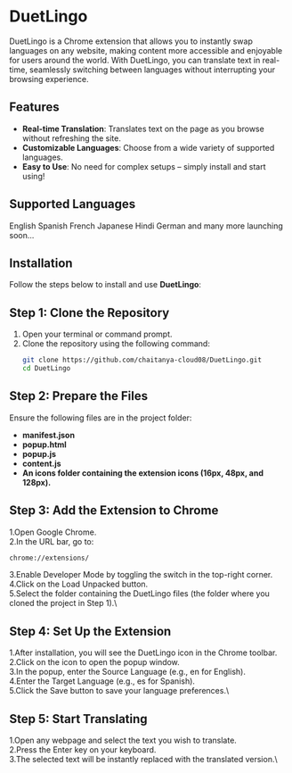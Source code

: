 # DuetLingo
DuetLingo is a Chrome extension that allows you to instantly swap languages on any website, making content more accessible and enjoyable for users around the world. With DuetLingo, you can translate text in real-time, seamlessly switching between languages without interrupting your browsing experience.

## Features
- **Real-time Translation**: Translates text on the page as you browse without refreshing the site.
- **Customizable Languages**: Choose from a wide variety of supported languages.
- **Easy to Use**: No need for complex setups – simply install and start using!

## Supported Languages
English
Spanish
French
Japanese
Hindi
German
and many more launching soon...

## Installation 
Follow the steps below to install and use **DuetLingo**:

## Step 1: Clone the Repository
1. Open your terminal or command prompt.
2. Clone the repository using the following command:
   ```bash
   git clone https://github.com/chaitanya-cloud08/DuetLingo.git
   cd DuetLingo
## Step 2: Prepare the Files
Ensure the following files are in the project folder:
- **manifest.json**
- **popup.html**
- **popup.js**
- **content.js**
- **An icons folder containing the extension icons (16px, 48px, and 128px).**

## Step 3: Add the Extension to Chrome
1.Open Google Chrome.\
2.In the URL bar, go to:

   ```bash
   chrome://extensions/
   ```
3.Enable Developer Mode by toggling the switch in the top-right corner.\
4.Click on the Load Unpacked button.\
5.Select the folder containing the DuetLingo files (the folder where you cloned the project in Step 1).\

## Step 4: Set Up the Extension
1.After installation, you will see the DuetLingo icon in the Chrome toolbar.\
2.Click on the icon to open the popup window.\
3.In the popup, enter the Source Language (e.g., en for English).\
4.Enter the Target Language (e.g., es for Spanish).\
5.Click the Save button to save your language preferences.\

## Step 5: Start Translating
1.Open any webpage and select the text you wish to translate.\
2.Press the Enter key on your keyboard.\
3.The selected text will be instantly replaced with the translated version.\